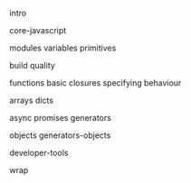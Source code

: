 intro

core-javascript

modules
variables
primitives

build
quality

functions basic
closures
specifying behaviour

arrays
dicts

async
promises
generators

objects
generators-objects

developer-tools

wrap
